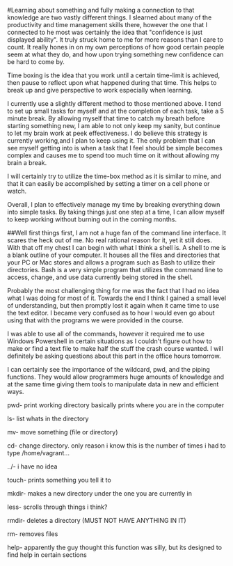 #Learning about something and fully making a connection to that knowledge are two vastly different things. I slearned about many of the productivity and time management skills there, however the one that I connected to he most was certainly the idea that "confidence is just displayed ability". It truly struck home to me for more reasons than I care to count. It really hones in on my own perceptions of how good certain people seem at what they do, and how upon trying something new confidence can be hard to come by.

Time boxing is the idea that you work until a certain time-limit is achieved, then pause to reflect upon what happened during that time. This helps to break up and give perspective to work especially when learning.

I currently use a slightly different method to those mentioned above. I tend to set up small tasks for myself and at the completion of each task, take a 5 minute break. By allowing myself that time to catch my breath before starting something new, I am able to not only keep my sanity, but continue to let my brain work at peek effectiveness. I do believe this strategy is currently working,and I plan to keep using it. The only problem that I can see myself getting into is when a task that I feel should be simple becomes complex and causes me to spend too much time on it without allowing my brain a break.

I will certainly try to utilize the time-box method as it is similar to mine, and that it can easily be accomplished by setting a timer on a cell phone or watch.

Overall, I plan to effectively manage my time by breaking everything down into simple tasks. By taking things just one step at a time, I can allow myself to keep working without burning out in the coming months.

##Well first things first, I am not a huge fan of the command line interface. It scares the heck out of me. No real rational reason for it, yet it still does. With that off my chest I can begin with what I think a shell is. A shell to me is a blank outline of your computer. It houses all the files and directories that your PC or Mac stores and allows a program such as Bash to utilize their directories. Bash is a very simple program that utilizes the command line to access, change, and use data currently being stored in the shell.

Probably the most challenging thing for me was the fact that I had no idea what I was doing for most of it. Towards the end I think I gained a small level of understanding, but then promptly lost it again when it came time to use the text editor. I became very confused as to how I would even go about using that with the programs we were provided in the course. 

I was able to use all of the commands, however it required me to use Windows Powershell in certain situations as I couldn't figure out how to make or find a text file to make half the stuff the crash course wanted. I will definitely be asking questions about this part in the office hours tomorrow.

I can certainly see the importance of the wildcard, pwd, and the piping functions. They would allow programmers huge amounts of knowledge and at the same time giving them tools to manipulate data in new and efficient ways.

pwd- print working directory basically prints where you are in the computer

ls- list whats in the directory

mv- move something (file or directory)

cd- change directory. only reason i know this is the number of times i had to type /home/vagrant...

../- i have no idea

touch- prints something you tell it to

mkdir- makes a new directory under the one you are currently in

less- scrolls through things i think?

rmdir- deletes a directory (MUST NOT HAVE ANYTHING IN IT)

rm- removes files

help- apparently the guy thought this function was silly, but its designed to find help in certain sections
